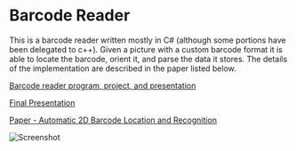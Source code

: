 <!-- title: Barcode Reader -->

# Barcode Reader

This is a barcode reader written mostly in C# (although some portions have been delegated to c++). Given a picture with a custom barcode format it is able to locate the barcode, orient it, and parse the data it stores. The details of the implementation are described in the paper listed below.

[Barcode reader program, project, and presentation](https://students.digipen.edu/~pmartin/projects/barcode/BarcodeParser.zip)

[Final Presentation](/assets/digipen/barcode_reader/FinalPresentation.pdf)

[Paper - Automatic 2D Barcode Location and Recognition](/assets/digipen/barcode_reader/Automatic-2D-Barcode-Location-and-Recognition.pdf)

![Screenshot](/assets/digipen/barcode_reader/barcode1.jpg)